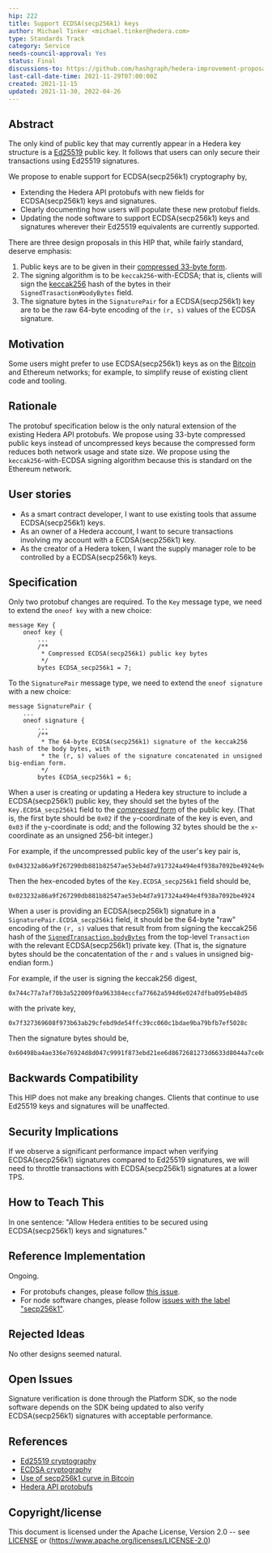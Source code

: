```yaml
---
hip: 222
title: Support ECDSA(secp256k1) keys
author: Michael Tinker <michael.tinker@hedera.com>
type: Standards Track
category: Service
needs-council-approval: Yes
status: Final
discussions-to: https://github.com/hashgraph/hedera-improvement-proposal/discussions/221
last-call-date-time: 2021-11-29T07:00:00Z
created: 2021-11-15
updated: 2021-11-30, 2022-04-26
---
```


## Abstract

The only kind of public key that may currently appear in a Hedera key structure is a [Ed25519](https://ed25519.cr.yp.to/) public key. It follows that users can only secure their transactions using Ed25519 signatures.

We propose to enable support for ECDSA(secp256k1) cryptography by,
- Extending the Hedera API protobufs with new fields for ECDSA(secp256k1) keys and signatures.
- Clearly documenting how users will populate these new protobuf fields.
- Updating the node software to support ECDSA(secp256k1) keys and signatures wherever their Ed25519 equivalents are currently supported.

There are three design proposals in this HIP that, while fairly standard, deserve emphasis:
1. Public keys are to be given in their [compressed 33-byte form](https://en.bitcoin.it/wiki/Elliptic_Curve_Digital_Signature_Algorithm).
2. The signing algorithm is to be `keccak256`-with-ECDSA; that is, clients will sign the [keccak256](https://en.wikipedia.org/wiki/SHA-3) hash of the bytes in their `SignedTrasaction#bodyBytes` field.
3. The signature bytes in the `SignaturePair` for a ECDSA(secp256k1) key are to be the raw 64-byte encoding of the `(r, s)` values of the ECDSA signature.

## Motivation

Some users might prefer to use ECDSA(secp256k1) keys as on the [Bitcoin](https://en.bitcoin.it/wiki/Secp256k1) and
Ethereum networks; for example, to simplify reuse of existing client code and tooling.

## Rationale

The protobuf specification below is the only natural extension of the existing Hedera API protobufs. We propose using 33-byte 
compressed public keys instead of uncompressed keys because the compressed form reduces both network usage and state size. We 
propose using the `keccak256`-with-ECDSA signing algorithm because this is standard on the Ethereum network. 

## User stories

- As a smart contract developer, I want to use existing tools that assume ECDSA(secp256k1) keys.
- As an owner of a Hedera account, I want to secure transactions involving my account with a ECDSA(secp256k1) key. 
- As the creator of a Hedera token, I want the supply manager role to be controlled by a ECDSA(secp256k1) keys.
  
## Specification

Only two protobuf changes are required. To the `Key` message type, we need to extend the `oneof key` with a new choice:
```
message Key {
    oneof key {
        ...
        /**
         * Compressed ECDSA(secp256k1) public key bytes
         */
        bytes ECDSA_secp256k1 = 7;
```
To the `SignaturePair` message type, we need to extend the `oneof signature` with a new choice:
```
message SignaturePair {
    ...
    oneof signature {
        ...
        /**
         * The 64-byte ECDSA(secp256k1) signature of the keccak256 hash of the body bytes, with
         * the (r, s) values of the signature concatenated in unsigned big-endian form.
         */
        bytes ECDSA_secp256k1 = 6;
```

When a user is creating or updating a Hedera key structure to include a ECDSA(secp256k1) public key, they should set the bytes of the `Key.ECDSA_secp256k1` field to the [_compressed_ form](https://en.bitcoin.it/wiki/Elliptic_Curve_Digital_Signature_Algorithm) of the public key. (That is, the first byte should be `0x02` if the `y`-coordinate of the key is even, and `0x03` if the `y`-coordinate is odd; and the following 32 bytes should be the `x`-coordinate as an unsigned 256-bit integer.)

For example, if the uncompressed public key of the user's key pair is,
```
0x043232a86a9f267290db881b82547ae53eb4d7a917324a494e4f938a7092be4924e9c4e57a4469664ec57d4688a1c100945f8772308701739b86bc2745d2dbb0f6
``` 
Then the hex-encoded bytes of the `Key.ECDSA_secp256k1` field should be,
```
0x023232a86a9f267290db881b82547ae53eb4d7a917324a494e4f938a7092be4924
```

When a user is providing an ECDSA(secp256k1) signature in a `SignaturePair.ECDSA_secp256k1` field, it should be the 64-byte "raw" encoding of the `(r, s)` values that result from from signing the keccak256 hash of the [`SignedTransaction.bodyBytes`](https://hashgraph.github.io/hedera-protobufs/#proto.SignedTransaction) from the top-level `Transaction` with the relevant ECDSA(secp256k1) private key. (That is, the signature bytes should be the concatentation of the `r` and `s` values in unsigned big-endian form.) 

For example, if the user is signing the keccak256 digest,
```
0x744c77a7af70b3a522009f0a963384eccfa77662a594d6e0247dfba095eb48d5
```
with the private key,
```
0x7f327369608f973b63ab29cfebd9de54ffc39cc060c1bdae9ba79bfb7ef5028c
```
Then the signature bytes should be,
```
0x60498ba4ae336e76924d8d047c9991f873ebd21ee6d8672681273d6633d8044a7ce0d3f0203587f085fcd3d5a9c3ba72cbf7eef5a4771cfb14415f01618cc831
```

## Backwards Compatibility

This HIP does not make any breaking changes. Clients that continue to use Ed25519 keys and signatures will be unaffected.

## Security Implications

If we observe a significant performance impact when verifying ECDSA(secp256k1) signatures compared to Ed25519 signatures,
we will need to throttle transactions with ECDSA(secp256k1) signatures at a lower TPS.

## How to Teach This

In one sentence: "Allow Hedera entities to be secured using ECDSA(secp256k1) keys and signatures."

## Reference Implementation

Ongoing.
- For protobufs changes, please follow [this issue](https://github.com/hashgraph/hedera-protobufs/issues/110).
- For node software changes, please follow [issues with the label "secp256k1"](https://github.com/hashgraph/hedera-services/issues?q=is%3Aopen+is%3Aissue+label%3Asecp256k1).

## Rejected Ideas

No other designs seemed natural. 

## Open Issues

Signature verification is done through the Platform SDK, so the node software depends on the SDK being updated 
to also verify ECDSA(secp256k1) signatures with acceptable performance.

## References

- [Ed25519 cryptography](https://ed25519.cr.yp.to/)
- [ECDSA cryptography](https://en.bitcoin.it/wiki/Elliptic_Curve_Digital_Signature_Algorithm)
- [Use of secp256k1 curve in Bitcoin](https://en.bitcoin.it/wiki/Secp256k1)
- [Hedera API protobufs](https://hashgraph.github.io/hedera-protobufs)

## Copyright/license

This document is licensed under the Apache License, Version 2.0 -- see [LICENSE](../LICENSE) or (https://www.apache.org/licenses/LICENSE-2.0)
